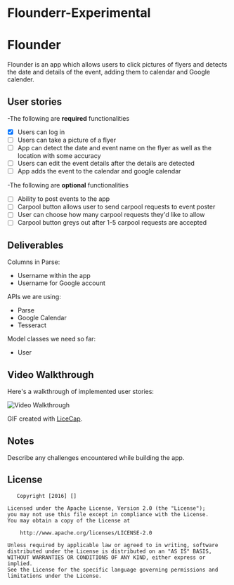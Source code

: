 # Flounderr-Experimental

# Flounder
Flounder is an app which allows users to click pictures of flyers and detects the date and details of the event, adding them to calendar and Google calender.

## User stories
-The following are **required** functionalities

 - [x] Users can log in 
 - [ ] Users can take a picture of a flyer
 - [ ] App can detect the date and event name on the flyer as well as the location with some accuracy
 - [ ] Users can edit the event details after the details are detected
 - [ ] App adds the event to the calendar and google calendar

-The following are **optional** functionalities

 - [ ] Ability to post events to the app
 - [ ] Carpool button allows user to send carpool requests to event poster
 - [ ] User can choose how many carpool requests they'd like to allow
 - [ ] Carpool button greys out after 1-5 carpool requests are accepted

## Deliverables
Columns in Parse:
 - Username within the app
 - Username for Google account
 
APIs we are using:
 - Parse
 - Google Calendar
 - Tesseract
 
Model classes we need so far:
 - User

## Video Walkthrough 

Here's a walkthrough of implemented user stories:

<img src='http://i.imgur.com/j2SL1BG.gif' title='Video Walkthrough' width='' alt='Video Walkthrough' />

GIF created with [LiceCap](http://www.cockos.com/licecap/).

## Notes

Describe any challenges encountered while building the app.

## License

       Copyright [2016] []

    Licensed under the Apache License, Version 2.0 (the "License");
    you may not use this file except in compliance with the License.
    You may obtain a copy of the License at

        http://www.apache.org/licenses/LICENSE-2.0

    Unless required by applicable law or agreed to in writing, software
    distributed under the License is distributed on an "AS IS" BASIS,
    WITHOUT WARRANTIES OR CONDITIONS OF ANY KIND, either express or implied.
    See the License for the specific language governing permissions and
    limitations under the License.
